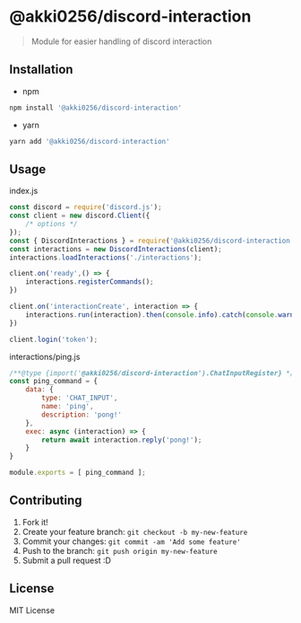 # @akki0256/discord-interaction

> Module for easier handling of discord interaction

## Installation
- npm
```bash
npm install '@akki0256/discord-interaction'
```
- yarn
```bash
yarn add '@akki0256/discord-interaction'
```

## Usage
index.js
```js
const discord = require('discord.js');
const client = new discord.Client({
	/* options */
});
const { DiscordInteractions } = require('@akki0256/discord-interaction');
const interactions = new DiscordInteractions(client);
interactions.loadInteractions('./interactions');

client.on('ready',() => {
	interactions.registerCommands();
})

client.on('interactionCreate', interaction => {
	interactions.run(interaction).then(console.info).catch(console.warn);
})

client.login('token');
```
interactions/ping.js
```js
/**@type {import('@akki0256/discord-interaction').ChatInputRegister} */
const ping_command = {
	data: {
		type: 'CHAT_INPUT',
		name: 'ping',
		description: 'pong!'
	},
	exec: async (interaction) => {
		return await interaction.reply('pong!');
	}
}

module.exports = [ ping_command ];
```

## Contributing

1. Fork it!
2. Create your feature branch: `git checkout -b my-new-feature`
3. Commit your changes: `git commit -am 'Add some feature'`
4. Push to the branch: `git push origin my-new-feature`
5. Submit a pull request :D

## License

MIT License
